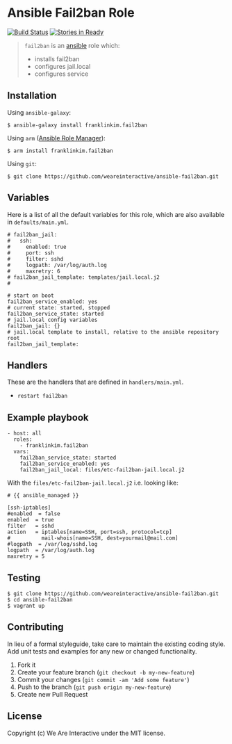 # Ansible Fail2ban Role

[![Build Status](https://travis-ci.org/weareinteractive/ansible-fail2ban.png?branch=master)](https://travis-ci.org/weareinteractive/ansible-fail2ban)
[![Stories in Ready](https://badge.waffle.io/weareinteractive/ansible-fail2ban.svg?label=ready&title=Ready)](http://waffle.io/weareinteractive/ansible-fail2ban)

> `fail2ban` is an [ansible](http://www.ansible.com) role which: 
> 
> * installs fail2ban
> * configures jail.local
> * configures service

## Installation

Using `ansible-galaxy`:

```
$ ansible-galaxy install franklinkim.fail2ban
```

Using `arm` ([Ansible Role Manager](https://github.com/mirskytech/ansible-role-manager/)):

```
$ arm install franklinkim.fail2ban
```

Using `git`:

```
$ git clone https://github.com/weareinteractive/ansible-fail2ban.git
```

## Variables

Here is a list of all the default variables for this role, which are also available in `defaults/main.yml`.

```
# fail2ban_jail:
#   ssh:
#     enabled: true
#     port: ssh
#     filter: sshd
#     logpath: /var/log/auth.log
#     maxretry: 6
# fail2ban_jail_template: templates/jail.local.j2
# 

# start on boot
fail2ban_service_enabled: yes
# current state: started, stopped
fail2ban_service_state: started
# jail.local config variables
fail2ban_jail: {}
# jail.local template to install, relative to the ansible repository root
fail2ban_jail_template:
```

## Handlers

These are the handlers that are defined in `handlers/main.yml`.

* `restart fail2ban` 

## Example playbook

```
- host: all
  roles: 
    - franklinkim.fail2ban
  vars:
    fail2ban_service_state: started
    fail2ban_service_enabled: yes
    fail2ban_jail_local: files/etc-fail2ban-jail.local.j2
```

With the `files/etc-fail2ban-jail.local.j2` i.e. looking like:

```
# {{ ansible_managed }}

[ssh-iptables]
#enabled  = false
enabled  = true
filter   = sshd
action   = iptables[name=SSH, port=ssh, protocol=tcp]
#          mail-whois[name=SSH, dest=yourmail@mail.com]
#logpath  = /var/log/sshd.log
logpath  = /var/log/auth.log
maxretry = 5
```

## Testing

```
$ git clone https://github.com/weareinteractive/ansible-fail2ban.git
$ cd ansible-fail2ban
$ vagrant up
```

## Contributing

In lieu of a formal styleguide, take care to maintain the existing coding style. Add unit tests and examples for any new or changed functionality.

1. Fork it
2. Create your feature branch (`git checkout -b my-new-feature`)
3. Commit your changes (`git commit -am 'Add some feature'`)
4. Push to the branch (`git push origin my-new-feature`)
5. Create new Pull Request

## License
Copyright (c) We Are Interactive under the MIT license.

